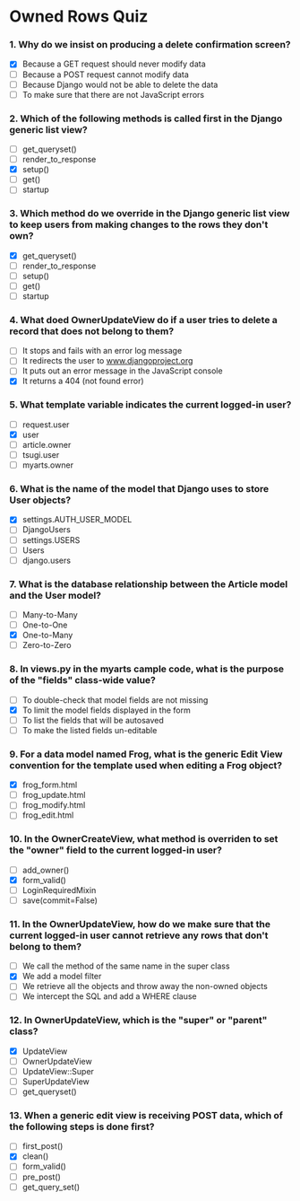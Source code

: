 # Owned Rows Quiz

### 1. Why do we insist on producing a delete confirmation screen?
- [x] Because a GET request should never modify data
- [ ] Because a POST request cannot modify data
- [ ] Because Django would not be able to delete the data
- [ ] To make sure that there are not JavaScript errors

### 2. Which of the following methods is called first in the Django generic list view?
- [ ] get_queryset()
- [ ] render_to_response
- [x] setup()
- [ ] get()
- [ ] startup

### 3. Which method do we override in the Django generic list view to keep users from making changes to the rows they don't own?
- [x] get_queryset()
- [ ] render_to_response
- [ ] setup()
- [ ] get()
- [ ] startup

### 4. What doed OwnerUpdateView do if a user tries to delete a record that does not belong to them?
- [ ] It stops and fails with an error log message
- [ ] It redirects the user to www.djangoproject.org
- [ ] It puts out an error message in the JavaScript console
- [x] It returns a 404 (not found error) 

### 5. What template variable indicates the current logged-in user?
- [ ] request.user
- [x] user
- [ ] article.owner
- [ ] tsugi.user
- [ ] myarts.owner

### 6. What is the name of the model that Django uses to store User objects?
- [x] settings.AUTH_USER_MODEL
- [ ] DjangoUsers
- [ ] settings.USERS
- [ ] Users
- [ ] django.users

### 7. What is the database relationship between the Article model and the User model?  
- [ ] Many-to-Many
- [ ] One-to-One
- [x] One-to-Many
- [ ] Zero-to-Zero

### 8. In views.py in the myarts cample code, what is the purpose of the "fields" class-wide value? 
- [ ] To double-check that model fields are not missing
- [x] To limit the model fields displayed in the form
- [ ] To list the fields that will be autosaved 
- [ ] To make the listed fields un-editable

### 9. For a data model named Frog, what is the generic Edit View convention for the template used when editing a Frog object?
- [x] frog_form.html
- [ ] frog_update.html 
- [ ] frog_modify.html
- [ ] frog_edit.html

### 10. In the OwnerCreateView, what method is overriden to set the "owner" field to the current logged-in user?
- [ ] add_owner()
- [x] form_valid() 
- [ ] LoginRequiredMixin
- [ ] save(commit=False)

### 11. In the OwnerUpdateView, how do we make sure that the current logged-in user cannot retrieve any rows that don't belong to them?  
- [ ] We call the method of the same name in the super class
- [x] We add a model filter
- [ ] We retrieve all the objects and throw away the non-owned objects 
- [ ] We intercept the SQL and add a WHERE clause

### 12. In OwnerUpdateView, which is the "super" or "parent" class?
- [x] UpdateView
- [ ] OwnerUpdateView 
- [ ] UpdateView::Super
- [ ] SuperUpdateView
- [ ] get_queryset()

### 13. When a generic edit view is receiving POST data, which of the following steps is done first?
- [ ] first_post()
- [x] clean()
- [ ] form_valid()
- [ ] pre_post()
- [ ] get_query_set()